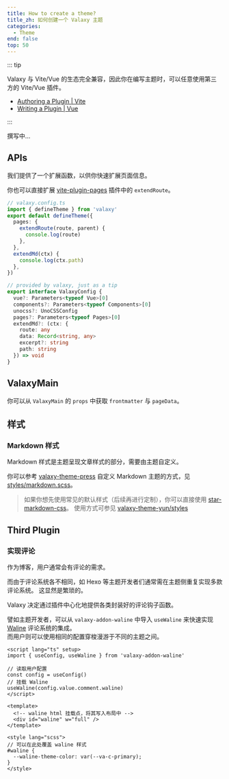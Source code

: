 ```yaml
---
title: How to create a theme?
title_zh: 如何创建一个 Valaxy 主题
categories:
  - Theme
end: false
top: 50
---
```


::: tip

Valaxy 与 Vite/Vue 的生态完全兼容，因此你在编写主题时，可以任意使用第三方的 Vite/Vue 插件。

- [Authoring a Plugin | Vite](https://vitejs.dev/guide/api-plugin.html#authoring-a-plugin)
- [Writing a Plugin | Vue](https://vuejs.org/guide/reusability/plugins.html#writing-a-plugin)

:::

撰写中...

## APIs

我们提供了一个扩展函数，以供你快速扩展页面信息。

你也可以直接扩展 [vite-plugin-pages](https://github.com/hannoeru/vite-plugin-pages) 插件中的 `extendRoute`。

```ts
// valaxy.config.ts
import { defineTheme } from 'valaxy'
export default defineTheme({
  pages: {
    extendRoute(route, parent) {
      console.log(route)
    },
  },
  extendMd(ctx) {
    console.log(ctx.path)
  },
})
```

```ts
// provided by valaxy, just as a tip
export interface ValaxyConfig {
  vue?: Parameters<typeof Vue>[0]
  components?: Parameters<typeof Components>[0]
  unocss?: UnoCSSConfig
  pages?: Parameters<typeof Pages>[0]
  extendMd?: (ctx: {
    route: any
    data: Record<string, any>
    excerpt?: string
    path: string
  }) => void
}
```

## ValaxyMain

你可以从 `ValaxyMain` 的 `props` 中获取 `frontmatter` 与 `pageData`。

## 样式

### Markdown 样式

Markdown 样式是主题呈现文章样式的部分，需要由主题自定义。

你可以参考 [valaxy-theme-press](https://github.com/YunYouJun/valaxy/blob/main/packages/valaxy-theme-press/) 自定义 Markdown 主题的方式，见 [styles/markdown.scss](https://github.com/YunYouJun/valaxy/blob/main/packages/valaxy-theme-press/styles/markdown.scss)。

> 如果你想先使用常见的默认样式（后续再进行定制），你可以直接使用 [star-markdown-css](https://github.com/YunYouJun/star-markdown-css)。
> 使用方式可参见 [valaxy-theme-yun/styles](https://github.com/YunYouJun/valaxy/blob/main/packages/valaxy-theme-yun/styles/index.scss)

## Third Plugin

### 实现评论

作为博客，用户通常会有评论的需求。

而由于评论系统各不相同，如 Hexo 等主题开发者们通常需在主题侧重复实现多款评论系统。
这显然是繁琐的。

Valaxy 决定通过插件中心化地提供各类封装好的评论钩子函数。

譬如主题开发者，可以从 `valaxy-addon-waline` 中导入 `useWaline` 来快速实现 [Waline](https://waline.js.org/) 评论系统的集成。  
而用户则可以使用相同的配置穿梭漫游于不同的主题之间。

```vue {2}
<script lang="ts" setup>
import { useConfig, useWaline } from 'valaxy-addon-waline'

// 读取用户配置
const config = useConfig()
// 挂载 Waline
useWaline(config.value.comment.waline)
</script>

<template>
  <!-- waline html 挂载点，将其写入布局中 -->
  <div id="waline" w="full" />
</template>

<style lang="scss">
// 可以在此处覆盖 waline 样式
#waline {
  --waline-theme-color: var(--va-c-primary);
}
</style>
```
